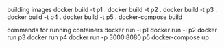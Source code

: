 building images 
docker build -t p1 .
docker build -t p2 .
docker build -t p3 .
docker build -t p4 .
docker build -t p5 .
docker-compose build

commands for running containers
docker run -i p1
docker run -i p2
docker run p3 
docker run p4
docker run -p 3000:8080 p5
docker-compose up
